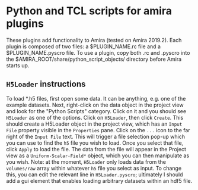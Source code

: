 # Python and TCL scripts for amira plugins

These plugins add functionality to Amira (tested on Amira 2019.2). Each plugin is composed of two files: a $PLUGIN_NAME.rc file and a $PLUGIN_NAME.pyscro file. To use a plugin, copy both .rc and .pyscro into the $AMIRA_ROOT/share/python_script_objects/ directory before Amira starts up.

## `H5Loader` instructions
To load *.h5 files, first open some data. It can be anything, e.g. one of the example datasets. Next, right-click on the data object in the project view and look for the "Python Scripts" category.
Click on it and you should see `H5Loader` as one of the options. Click on `H5Loader`, then click `Create`. This should create a H5Loader object in the project view, which has an `Input File` property
visible in the `Properties` pane. Click on the `...` icon to the far right of the `Input File` text. This will trigger a file selection pop-up which you can use to find the `h5` file you wish to load.
Once you select that file, click `Apply` to load the file. The data from the file will appear in the Project view as a `Uniform-Scalar-Field*` object, which you can then manipulate as you wish. Note: at the moment, `H5Loader` only loads data from the `volumes/raw` array within whatever `h5` file you select as input. To change this, you can edit the relevant line in `H5Loader.pyscro`; ultimately I should add a gui element that enables loading arbitrary datasets within an hdf5 file.
